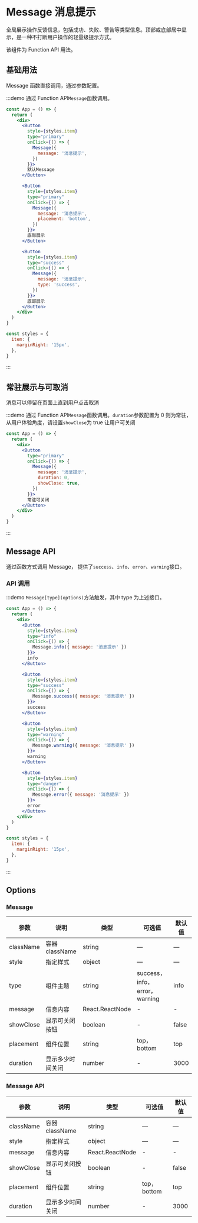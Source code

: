 # Message 消息提示

全局展示操作反馈信息，包括成功、失败、警告等类型信息。顶部或底部居中显示，是一种不打断用户操作的轻量级提示方式。

该组件为 Function API 用法。

## 基础用法

Message 函数直接调用，通过参数配置。

:::demo 通过 Function API`Message`函数调用。

```jsx
const App = () => {
  return (
    <div>
      <Button
        style={styles.item}
        type="primary"
        onClick={() => {
          Message({
            message: '消息提示',
          })
        }}>
        默认Message
      </Button>

      <Button
        style={styles.item}
        type="primary"
        onClick={() => {
          Message({
            message: '消息提示',
            placement: 'bottom',
          })
        }}>
        底部展示
      </Button>

      <Button
        style={styles.item}
        type="success"
        onClick={() => {
          Message({
            message: '消息提示',
            type: 'success',
          })
        }}>
        底部展示
      </Button>
    </div>
  )
}

const styles = {
  item: {
    marginRight: '15px',
  },
}
```

:::

## 常驻展示与可取消

消息可以停留在页面上直到用户点击取消

:::demo 通过 Function API`Message`函数调用。`duration`参数配置为 0 则为常驻，从用户体验角度，请设置`showClose`为 true 让用户可关闭

```jsx
const App = () => {
  return (
    <div>
      <Button
        type="primary"
        onClick={() => {
          Message({
            message: '消息提示',
            duration: 0,
            showClose: true,
          })
        }}>
        常驻可关闭
      </Button>
    </div>
  )
}
```

:::

## Message API

通过函数方式调用 Message， 提供了`success`、`info`、`error`、`warning`接口。

### API 调用

:::demo `Message[type](options)`方法触发，其中 type 为上述接口。

```jsx
const App = () => {
  return (
    <div>
      <Button
        style={styles.item}
        type="info"
        onClick={() => {
          Message.info({ message: '消息提示' })
        }}>
        info
      </Button>

      <Button
        style={styles.item}
        type="success"
        onClick={() => {
          Message.success({ message: '消息提示' })
        }}>
        success
      </Button>

      <Button
        style={styles.item}
        type="warning"
        onClick={() => {
          Message.warning({ message: '消息提示' })
        }}>
        warning
      </Button>

      <Button
        style={styles.item}
        type="danger"
        onClick={() => {
          Message.error({ message: '消息提示' })
        }}>
        error
      </Button>
    </div>
  )
}

const styles = {
  item: {
    marginRight: '15px',
  },
}
```

:::

## Options

### Message

| 参数      | 说明             | 类型            | 可选值                        | 默认值 |
| --------- | ---------------- | --------------- | ----------------------------- | ------ |
| className | 容器 className   | string          | —                             | —      |
| style     | 指定样式         | object          | —                             | —      |
| type      | 组件主题         | string          | success，info，error，warning | info   |
| message   | 信息内容         | React.ReactNode | -                             | -      |
| showClose | 显示可关闭按钮   | boolean         | -                             | false  |
| placement | 组件位置         | string          | top，bottom                   | top    |
| duration  | 显示多少时间关闭 | number          | -                             | 3000   |

### Message API

| 参数      | 说明             | 类型            | 可选值      | 默认值 |
| --------- | ---------------- | --------------- | ----------- | ------ |
| className | 容器 className   | string          | —           | —      |
| style     | 指定样式         | object          | —           | —      |
| message   | 信息内容         | React.ReactNode | -           | -      |
| showClose | 显示可关闭按钮   | boolean         | -           | false  |
| placement | 组件位置         | string          | top，bottom | top    |
| duration  | 显示多少时间关闭 | number          | -           | 3000   |
